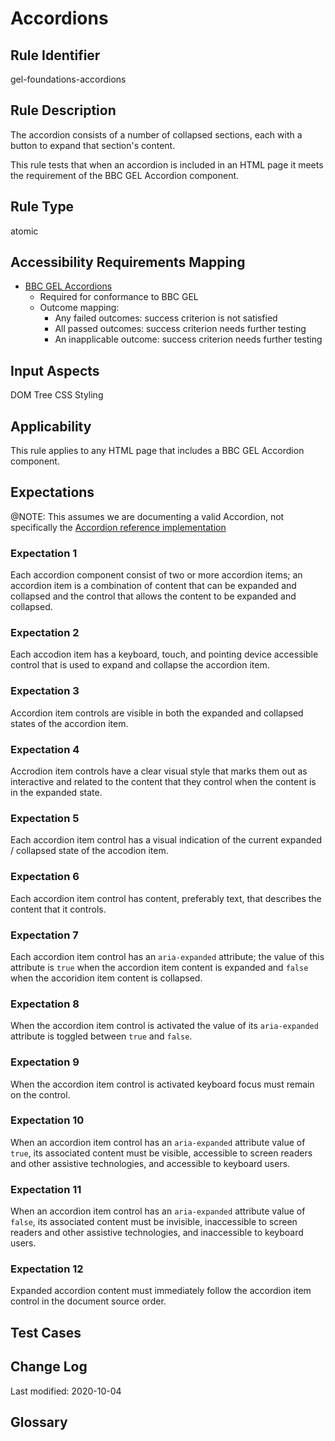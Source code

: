 # Accordions

## Rule Identifier

gel-foundations-accordions

## Rule Description

The accordion consists of a number of collapsed sections, each with a button to expand that section's content.

This rule tests that when an accordion is included in an HTML page it meets the requirement of the BBC GEL Accordion component.

## Rule Type

atomic

## Accessibility Requirements Mapping

- [BBC GEL Accordions](https://bbc.github.io/gel/components/accordions/)
  - Required for conformance to BBC GEL
  - Outcome mapping:
    - Any failed outcomes: success criterion is not satisfied
    - All passed outcomes: success criterion needs further testing
    - An inapplicable outcome: success criterion needs further testing

## Input Aspects

DOM Tree
CSS Styling

## Applicability

This rule applies to any HTML page that includes a BBC GEL Accordion component.

## Expectations

@NOTE: This assumes we are documenting a valid Accordion, not specifically the [Accordion reference implementation](https://bbc.github.io/gel/components/accordions/#reference-implementation)

### Expectation 1

Each accordion component consist of two or more accordion items; an accordion item is a combination of content that can be expanded and collapsed and the control that allows the content to be expanded and collapsed.

### Expectation 2

Each accodion item has a keyboard, touch, and pointing device accessible control that is used to expand and collapse the accordion item.

### Expectation 3

Accordion item controls are visible in both the expanded and collapsed states of the accordion item.

### Expectation 4

Accrodion item controls have a clear visual style that marks them out as interactive and related to the content that they control when the content is in the expanded state.

### Expectation 5

Each accordion item control has a visual indication of the current expanded / collapsed state of the accodion item.

### Expectation 6

Each accordion item control has content, preferably text, that describes the content that it controls.

### Expectation 7

Each accordion item control has an `aria-expanded` attribute; the value of this attribute is `true` when the accordion item content is expanded and `false` when the accoridion item content is collapsed.

### Expectation 8

When the accordion item control is activated the value of its `aria-expanded` attribute is toggled between `true` and `false`.

### Expectation 9

When the accordion item control is activated keyboard focus must remain on the control.

### Expectation 10

When an accordion item control has an `aria-expanded` attribute value of `true`, its associated content must be visible, accessible to screen readers and other assistive technologies, and accessible to keyboard users.

### Expectation 11

When an accordion item control has an `aria-expanded` attribute value of `false`, its associated content must be invisible, inaccessible to screen readers and other assistive technologies, and inaccessible to keyboard users.

### Expectation 12

Expanded accordion content must immediately follow the accordion item control in the document source order.

## Test Cases

## Change Log

Last modified: 2020-10-04

## Glossary